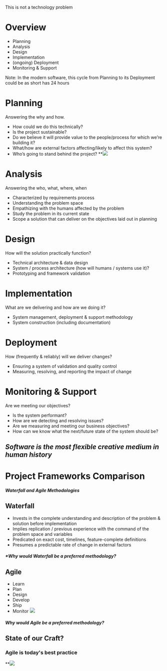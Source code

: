 This is not a technology problem

# Overview
- Planning 
- Analysis
- Design
- Implementation
- (ongoing) Deployment
- Monitoring & Support

Note: In the modern software, this cycle from Planning to its Deployment could be as short has 24 hours

# Planning
Answering the why and how.
-   How could we do this technically?
-   Is the project sustainable?
-   Do we believe it will provide value to the people/process for which we’re building it?
-   What/how are external factors affecting/likely to affect this system?
-   Who’s going to stand behind the project?
**![](https://lh5.googleusercontent.com/gIMH8CX8EqWAYHygOMInbGJot3i37h7Cjo1IqniwmVatubIY5FX1MwrvATDDZPiAIrrpZyuDTjtpGVIe0Dk4JuyGQ9R9tP1wYe_J0dRpXs8XubgLo8WiTgHHqP8x7w_vfDcXkUBEQcg3BlskNuKYcdFeuWV0CllTJNqS5-lJdiAk7kOIpeSRIlu-8DFqqBo=s2048)

# Analysis
Answering the who, what, where, when
-   Characterized by requirements process
-   Understanding the problem space
-   Empathizing with the humans affected by the problem
-   Study the problem in its current state
-   Scope a solution that can deliver on the objectives laid out in planning

# Design
How will the solution practically function?
-   Technical architecture & data design
-   System / process architecture (how will humans / systems use it)?
-   Prototyping and framework validation

# Implementation
What are we delivering and how are we doing it?
-   System management, deployment & support methodology
-   System construction (including documentation)

# Deployment
How (frequently & reliably) will we deliver changes? 
-   Ensuring a system of validation and quality control
-   Measuring, resolving, and reporting the impact of change

# Monitoring & Support
Are we meeting our objectives?
-   Is the system performant?
-   How are we detecting and resolving issues?
-   Are we measuring and meeting our business objectives?
-   How can we know what the next/future state of the system should be?

## *Software is the most flexible creative medium in human history*

# Project Frameworks Comparison
##### Waterfall and Agile Methodologies
## Waterfall
-   Invests in the complete understanding and description of the problem & solution before implementation
-   Implies replication / previous experience with the command of the problem space and variables
-   Predicated on exact cost, timelines, feature-complete definitions
-   Presumes a predictable rate of change in external factors
##### *Why would Waterfall be a preferred methodology?

## Agile
- Learn
- Plan
- Design
- Develop
- Ship
- Monitor
**![](https://lh3.googleusercontent.com/zy7g5oezTb7zxKIZdtfkX8oKUS7I57UjS_KSVV6VwkZ83Lx4TCJi-6luZLBGA5uYGx4i8PI-qTYa7iKlAuz5JpP9UHP9KcqKPzrLpJphFtqFq1fC587ulnUx60f90zioTyHzv4FLewNoEnmPtQRTwULahXJtTGu8zdUN4CHjetA3hFzSwoSQGfdtfA86zfo=s2048)**

##### *Why would Agile be a preferred methodology?*

## State of our Craft?
### Agile is today's best practice

**![](https://lh5.googleusercontent.com/CTRM2vtLY-FbyWkFIJA8HYrPCZaUELVbXnCSne0hsJn34qJS52HOvELXluzXwUMdL_nQU9ue9Kxc1rP6BmNCB6aJnUdJr61VX3UkPp_WKuZaHY2Rpi2LTpZcncUJ-5VLa5tN_nWN1PSf_DydOsgEMrkZL6QNYiI2AdbgXCOpao2KdFfUYnK5XhVYk5cGaEQ=s2048)